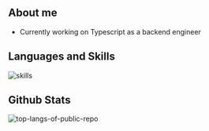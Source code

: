 ## About me

- Currently working on Typescript as a backend engineer

## Languages and Skills

![skills](https://skillicons.dev/icons?i=latex,py,go,mysql,docker,typescript,react,nodejs,jest,tailwind)

## Github Stats

![top-langs-of-public-repo](https://github-readme-stats.vercel.app/api/top-langs?username=Mizuki-OHASHI&layout=compact)

<!--
![top-langs-of-public-repo](https://github-readme-stats.vercel.app/api/top-langs?username=Mizuki-OHASHI&layout=compact)

<a href="https://github.com/Mizuki-OHASHI/github-readme-stats-clone">
  <picture>
    <source media="(prefers-color-scheme: dark)" srcset="https://github-readme-stats-clone-mocha.vercel.app/api?username=Mizuki-OHASHI&count_private=true&theme=dark&show_icons=true&rank_icon=github">
    <img height=160 align="center"  src="https://github-readme-stats-clone-mocha.vercel.app/api?username=Mizuki-OHASHI&show_icons=true&rank_icon=github">
  </picture>
</a>
<a href="https://github.com/Mizuki-OHASHI/github-readme-stats-clone">
  <picture>
    <source media="(prefers-color-scheme: dark)" srcset="https://github-readme-stats-clone-mocha.vercel.app/api/top-langs/?username=Mizuki-OHASHI&theme=dark&layout=compact&count_private=true">
    <img height=160 align="center" src="https://github-readme-stats-clone-mocha.vercel.app/api/top-langs/?username=Mizuki-OHASHI&layout=compact">
  </picture>
</a>

<!--
<a href="https://github.com/anuraghazra/github-readme-stats">
  <img align="left" src="https://github-readme-stats-clone-mocha.vercel.app/api?username=Mizuki-OHASHI&count_private=true&show_icons=true" />
</a>
<a href="https://github.com/anuraghazra/github-readme-stats">
  <img align="left" src="https://github-readme-stats-clone-mocha.vercel.app/api/top-langs/?username=Mizuki-OHASHI" />
</a>
-->
